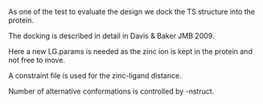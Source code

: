 As one of the test to evaluate the design we dock the TS structure
into the protein. 

The docking is described in detail in Davis & Baker JMB 2009.

Here a new LG.params is needed as the zinc ion is
kept in the protein and not free to move. 

A constraint file is used for the zinc-ligand distance.

Number of alternative conformations is controlled by -nstruct. 
